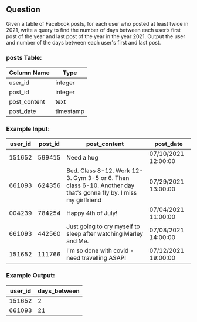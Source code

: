 ## Question
Given a table of Facebook posts, for each user who posted at least twice in 2021, write a query to find the number of days between each user’s first post of the year and last post of the year in the year 2021. Output the user and number of the days between each user's first and last post.

### posts Table:
| Column Name  | Type      |
|-------------|----------|
| user_id     | integer  |
| post_id     | integer  |
| post_content | text     |
| post_date   | timestamp |

### Example Input:
| user_id | post_id | post_content | post_date |
|---------|--------|--------------|---------------------|
| 151652  | 599415 | Need a hug | 07/10/2021 12:00:00 |
| 661093  | 624356 | Bed. Class 8-12. Work 12-3. Gym 3-5 or 6. Then class 6-10. Another day that's gonna fly by. I miss my girlfriend | 07/29/2021 13:00:00 |
| 004239  | 784254 | Happy 4th of July! | 07/04/2021 11:00:00 |
| 661093  | 442560 | Just going to cry myself to sleep after watching Marley and Me. | 07/08/2021 14:00:00 |
| 151652  | 111766 | I'm so done with covid - need travelling ASAP! | 07/12/2021 19:00:00 |

### Example Output:
| user_id | days_between |
|---------|-------------|
| 151652  | 2           |
| 661093  | 21          |


